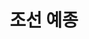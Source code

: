 ---
layout: hubs
key: Q488694
title: 조선 예종
name: 조선 예종
image: 
description: 조선의 8대 임금
score: 5.1170159200599304e-05
degree: 6
---